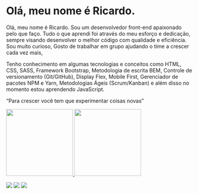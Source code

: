 # Olá, meu nome é Ricardo.

Olá, meu nome é Ricardo. Sou um desenvolvedor front-end apaixonado pelo que faço. Tudo o que aprendi foi através do meu esforço e dedicação, sempre visando desenvolver o melhor código com qualidade e eficiência. Sou muito curioso, Gosto de trabalhar em grupo ajudando o time a crescer cada vez mais, 

Tenho conhecimento em algumas tecnologias e conceitos como HTML, CSS, SASS, Framework Bootstrap, Metodologia de escrita BEM, Controle de versionamento (Git/GitHub), Display Flex, Mobile First, Gerenciador de pacotes NPM e Yarn, Metodologias Ágeis (Scrum/Kanban) e além disso no momento estou aprendendo JavaScript.

“Para crescer você tem que experimentar coisas novas”

<div>
<a href="https://github.com/ricardosousabr">
<img height="180em" src="https://github-readme-stats.vercel.app/api/top-langs/?username=ricardosousabr&layout=compact&langs_count=7&theme=dracula"/>
<img height="180em" src="https://github-readme-stats.vercel.app/api?username=ricardosousabr&show_icons=true&theme=dracula&include_all_commits=true&count_private=true"/>
</div>

<a href="https://instagram.com/ricardosousa.br" target="_blank"><img src="https://img.shields.io/badge/-Instagram-%23E4405F?style=for-the-badge&logo=instagram&logoColor=white" target="_blank"></a>
<a href = "mailto:ricardo.br.pi@gmail.com"><img src="https://img.shields.io/badge/Gmail-D14836?style=for-the-badge&logo=gmail&logoColor=white" target="_blank"></a>
<a href="https://www.linkedin.com/in/ricardo-sousa-oliveira" target="_blank"><img src="https://img.shields.io/badge/-LinkedIn-%230077B5?style=for-the-badge&logo=linkedin&logoColor=white" target="_blank"></a>
